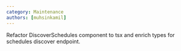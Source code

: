 ```yaml
---
category: Maintenance
authors: [muhsinkamil]
---
```


Refactor DiscoverSchedules component to tsx and enrich types for schedules discover endpoint.
